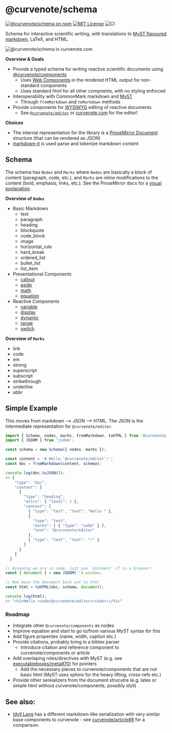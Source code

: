 # @curvenote/schema
[![@curvenote/schema on npm](https://img.shields.io/npm/v/@curvenote/schema.svg)](https://www.npmjs.com/package/@curvenote/schema)
[![MIT License](https://img.shields.io/badge/license-MIT-blue.svg)](https://github.com/curvenote/schema/blob/master/LICENSE)
![CI](https://github.com/curvenote/schema/workflows/CI/badge.svg)

Schema for interactive scientific writing, with translations to [MyST flavoured markdown](https://myst-parser.readthedocs.io/en/latest/), LaTeX, and HTML.

![@curvenote/schema in curvenote.com](https://github.com/curvenote/schema/raw/main/images/schema.gif)

**Overview & Goals**
* Provide a typed schema for writing reactive scientific documents using [@curvenote/components](https://curvenote.dev)
  * Uses [Web Components](https://developer.mozilla.org/en-US/docs/Web/Web_Components) in the rendered HTML output for non-standard components
  * Uses standard html for all other compnents, with no styling enforced
* Interoperability with CommonMark markdown and [MyST](https://github.com/executablebooks/markdown-it-myst)
  * Through `fromMarkdown` and `toMarkdown` methods
* Provide components for [WYSIWYG](https://en.wikipedia.org/wiki/WYSIWYG) editing of reactive documents
  * See [`@curvenote/editor`](https://github.com/curvenote/editor) or [curvenote.com](Curvenote.com) for the editor!

**Choices**
* The internal representation for the library is a [ProseMirror Document](https://prosemirror.net/docs/guide/#doc) structure (that can be rendered as JSON)
* [markdown-it](https://github.com/markdown-it/markdown-it) is used parse and tokenize markdown content

## Schema

The schema has `Nodes` and `Marks` where `Nodes` are basically a block of content (paragraph, code, etc.), and `Marks` are inline modifications to the content (bold, emphasis, links, etc.). See the ProseMirror docs for a [visual explanation](https://prosemirror.net/docs/guide/#doc).

**Overview of `Nodes`**

* Basic Markdown
  * text
  * paragraph
  * heading
  * blockquote
  * code_block
  * image
  * horizontal_rule
  * hard_break
  * ordered_list
  * bullet_list
  * list_item
* Presentational Components
  * [callout](https://curvenote.dev/article/callout)
  * [aside](https://curvenote.dev/article/aside)
  * [math](https://curvenote.dev/article/math)
  * [equation](https://curvenote.dev/article/equation)
* Reactive Components
  * [variable](https://curvenote.dev/components/variable)
  * [display](https://curvenote.dev/components/display)
  * [dynamic](https://curvenote.dev/components/dynamic)
  * [range](https://curvenote.dev/components/range)
  * [switch](https://curvenote.dev/components/switch)

**Overview of `Marks`**

* link
* code
* em
* strong
* superscript
* subscript
* strikethrough
* underline
* abbr


## Simple Example

This moves from markdown --> JSON --> HTML. The JSON is the intermediate representation for `@curvenote/editor`.

```javascript
import { Schema, nodes, marks, fromMarkdown, toHTML } from '@curvenote/editor';
import { JSDOM } from 'jsdom';

const schema = new Schema({ nodes, marks });

const content = '# Hello `@curvenote/editor`!';
const doc = fromMarkdown(content, schema);

console.log(doc.toJSON());
>> {
    "type": "doc",
    "content": [
      {
        "type": "heading",
        "attrs": { "level": 1 },
        "content": [
          { "type": "text", "text": "Hello " },
          {
            "type": "text",
            "marks": [ { "type": "code" } ],
            "text": "@curvenote/editor"
          },
          { "type": "text", "text": "!" }
        ]
      }
    ]
  }

// Assuming we are in node, just use `document` if in a browser!
const { document } = new JSDOM('').window;

// Now move the document back out to html
const html = toHTML(doc, schema, document);

console.log(html);
>> "<h1>Hello <code>@curvenote/editor</code>!</h1>"
```

### Roadmap

* Integrate other `@curvenote/components` as nodes
* Improve equation and start to go to/from various MyST syntax for this
* Add figure properties (name, width, caption etc.)
* Provide citations, probably bring in a bibtex parser
  * Introduce citation and reference component to curvenote/components or article
* Add overlaping roles/directives with MyST (e.g. see [executablebooks/meta#70](https://github.com/executablebooks/meta/issues/70)) for pointers
  * Add the necessary pieces to curvenote/components that are not basic html (MyST uses sphinx for the heavy lifting, cross-refs etc.)
* Provide other sereializers from the document strucutre (e.g. latex or simple html without curvenote/components, possibly idyll)


## See also:
* [Idyll Lang](https://idyll-lang.org/) has a different markdown-like serialization with very similar base components to curvenote - see [curvenote/article#8](https://github.com/curvenote/article/issues/8) for a comparison.
